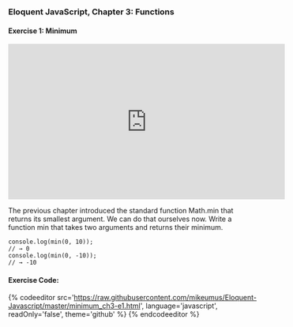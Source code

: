 ### Eloquent JavaScript, Chapter 3: Functions
#### Exercise 1: Minimum

<iframe src="https://www.livecoding.tv/mikeumus/videos/5v0ne/embed" width="560" height="315" frameborder="0" allowfullscreen="true" scrolling="no"></iframe>

The previous chapter introduced the standard function Math.min that returns its smallest argument. 
We can do that ourselves now. Write a function min that takes two arguments and returns their minimum.

```
console.log(min(0, 10));
// → 0
console.log(min(0, -10));
// → -10
```

#### Exercise Code:
{% codeeditor   src='https://raw.githubusercontent.com/mikeumus/Eloquent-Javascript/master/minimum_ch3-e1.html',
                language='javascript', readOnly='false', theme='github' %}
{% endcodeeditor %}
